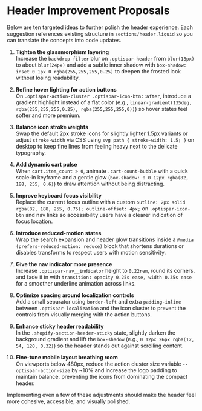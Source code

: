 # Header Improvement Proposals

Below are ten targeted ideas to further polish the header experience. Each suggestion references existing structure in `sections/header.liquid` so you can translate the concepts into code updates.

1. **Tighten the glassmorphism layering**  
   Increase the `backdrop-filter` blur on `.optispar-header` from `blur(18px)` to about `blur(24px)` and add a subtle inner shadow with `box-shadow: inset 0 1px 0 rgba(255,255,255,0.25)` to deepen the frosted look without losing readability.

2. **Refine hover lighting for action buttons**  
   On `.optispar-action-cluster .optispar-icon-btn::after`, introduce a gradient highlight instead of a flat color (e.g., `linear-gradient(135deg, rgba(255,255,255,0.25), rgba(255,255,255,0))`) so hover states feel softer and more premium.

3. **Balance icon stroke weights**  
   Swap the default 2px stroke icons for slightly lighter 1.5px variants or adjust `stroke-width` via CSS using `svg path { stroke-width: 1.5; }` on desktop to keep fine lines from feeling heavy next to the delicate typography.

4. **Add dynamic cart pulse**  
   When `cart.item_count > 0`, animate `.cart-count-bubble` with a quick scale-in keyframe and a gentle glow (`box-shadow: 0 0 12px rgba(82, 188, 255, 0.6)`) to draw attention without being distracting.

5. **Improve keyboard focus visibility**  
   Replace the current focus outline with a custom `outline: 2px solid rgba(82, 188, 255, 0.75); outline-offset: 4px;` on `.optispar-icon-btn` and nav links so accessibility users have a clearer indication of focus location.

6. **Introduce reduced-motion states**  
   Wrap the search expansion and header glow transitions inside a `@media (prefers-reduced-motion: reduce)` block that shortens durations or disables transforms to respect users with motion sensitivity.

7. **Give the nav indicator more presence**  
   Increase `.optispar-nav__indicator` height to `0.22rem`, round its corners, and fade it in with `transition: opacity 0.25s ease, width 0.35s ease` for a smoother underline animation across links.

8. **Optimize spacing around localization controls**  
   Add a small separator using `border-left` and extra `padding-inline` between `.optispar-localization` and the icon cluster to prevent the controls from visually merging with the action buttons.

9. **Enhance sticky header readability**  
   In the `.shopify-section-header-sticky` state, slightly darken the background gradient and lift the `box-shadow` (e.g., `0 12px 26px rgba(12, 54, 120, 0.32)`) so the header stands out against scrolling content.

10. **Fine-tune mobile layout breathing room**  
    On viewports below 480px, reduce the action cluster size variable `--optispar-action-size` by ~10% and increase the logo padding to maintain balance, preventing the icons from dominating the compact header.

Implementing even a few of these adjustments should make the header feel more cohesive, accessible, and visually polished.
